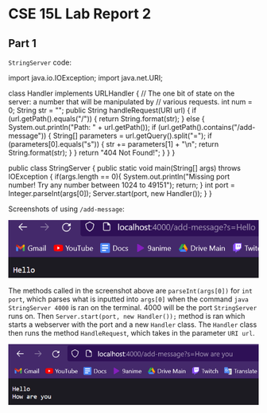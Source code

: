 # CSE 15L Lab Report 2

## Part 1

`StringServer` code:

import java.io.IOException;
import java.net.URI;

class Handler implements URLHandler {
    // The one bit of state on the server: a number that will be manipulated by
    // various requests.
    int num = 0;
    String str = "";
    public String handleRequest(URI url) {
        if (url.getPath().equals("/")) {
            return String.format(str);
        } else {
            System.out.println("Path: " + url.getPath());
            if (url.getPath().contains("/add-message")) {
                String[] parameters = url.getQuery().split("=");
                if (parameters[0].equals("s")) {
                    str += parameters[1] + "\n";
                    return String.format(str);
                }
            }
            return "404 Not Found!";
        }
    }
}

public class StringServer {
    public static void main(String[] args) throws IOException {
        if(args.length == 0){
            System.out.println("Missing port number! Try any number between 1024 to 49151");
            return;
        }
        int port = Integer.parseInt(args[0]);
        Server.start(port, new Handler());
    }
}

Screenshots of using `/add-message`:

![Image](firefox_0424_0007_56.png)

The methods called in the screenshot above are `parseInt(args[0])` for `int port`, which parses what is inputted into `args[0]` when the command `java StringServer 4000` is ran on the terminal. 4000 will be the port `StringServer` runs on. Then `Server.start(port, new Handler());` method is ran which starts a webserver with the port and a new `Handler` class. The `Handler` class then runs the method `HandleRequest`, which takes in the parameter `URI url`. 

![Image](firefox_0421_2335_47.png)

